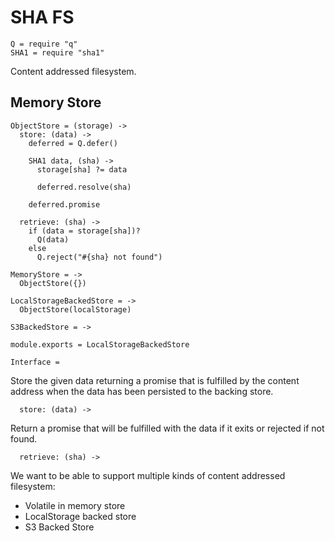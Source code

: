 SHA FS
======

    Q = require "q"
    SHA1 = require "sha1"

Content addressed filesystem.

Memory Store
------------

    ObjectStore = (storage) ->
      store: (data) ->
        deferred = Q.defer()

        SHA1 data, (sha) ->
          storage[sha] ?= data

          deferred.resolve(sha)

        deferred.promise

      retrieve: (sha) ->
        if (data = storage[sha])?
          Q(data)
        else
          Q.reject("#{sha} not found")

    MemoryStore = ->
      ObjectStore({})

    LocalStorageBackedStore = ->
      ObjectStore(localStorage)

    S3BackedStore = ->

    module.exports = LocalStorageBackedStore

    Interface =

Store the given data returning a promise that is fulfilled by the content 
address when the data has been persisted to the backing store.

      store: (data) ->
        

Return a promise that will be fulfilled with the data if it exits or rejected if
not found.

      retrieve: (sha) ->

We want to be able to support multiple kinds of content addressed filesystem:

- Volatile in memory store
- LocalStorage backed store
- S3 Backed Store
